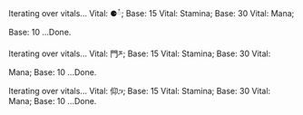 ﻿Iterating over vitals...
Vital: ⚈ཾ; Base: 15
Vital: Stamina; Base: 30
Vital: Mana; Base: 10
...Done.

Iterating over vitals...
Vital: ⾨ཬ; Base: 15
Vital: Stamina; Base: 30
Vital: Mana; Base: 10
...Done.

Iterating over vitals...
Vital: 仰ጋ; Base: 15
Vital: Stamina; Base: 30
Vital: Mana; Base: 10
...Done.